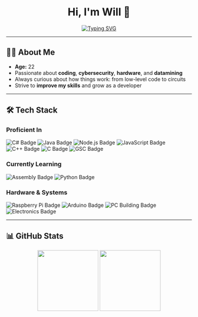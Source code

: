 <h1 align="center">Hi, I'm Will 👋</h1>

<p align="center">
  <a href="https://git.io/typing-svg">
    <img src="https://readme-typing-svg.demolab.com?font=Fira+Code&weight=500&size=22&pause=1000&color=2F81F7&center=true&vCenter=true&width=650&lines=Full+Stack+Software+Developer;Cybersecurity+Enthusiast;Hardware+Tinkerer" alt="Typing SVG" />
  </a>
</p>

---

## 👨‍💻 About Me
- **Age:** 22  
- Passionate about **coding**, **cybersecurity**, **hardware**, and **datamining**  
- Always curious about how things work: from low-level code to circuits  
- Strive to **improve my skills** and grow as a developer 

---

## 🛠️ Tech Stack

### Proficient In
<p>
  <img src="https://img.shields.io/badge/C%23-239120?style=for-the-badge&logo=c-sharp&logoColor=white" alt="C# Badge" draggable="false" />
  <img src="https://img.shields.io/badge/Java-ED8B00?style=for-the-badge&logo=openjdk&logoColor=white" alt="Java Badge" draggable="false" />
  <img src="https://img.shields.io/badge/Node.js-43853D?style=for-the-badge&logo=node.js&logoColor=white" alt="Node.js Badge" draggable="false" />
  <img src="https://img.shields.io/badge/JavaScript-F7DF1E?style=for-the-badge&logo=javascript&logoColor=black" alt="JavaScript Badge" draggable="false" />
  <img src="https://img.shields.io/badge/C++-00599C?style=for-the-badge&logo=c%2B%2B&logoColor=white" alt="C++ Badge" draggable="false" />
  <img src="https://img.shields.io/badge/C-00599C?style=for-the-badge&logo=c&logoColor=white" alt="C Badge" draggable="false" />
  <img src="https://img.shields.io/badge/GSC-000000?style=for-the-badge&logo=code&logoColor=white" alt="GSC Badge" draggable="false" />
</p>

### Currently Learning
<p>
  <img src="https://img.shields.io/badge/ASM-6E4C13?style=for-the-badge&logo=assemblyscript&logoColor=white" alt="Assembly Badge" draggable="false" />
  <img src="https://img.shields.io/badge/Python-3776AB?style=for-the-badge&logo=python&logoColor=white" alt="Python Badge" draggable="false" />
</p>

### Hardware & Systems
<p>
  <img src="https://img.shields.io/badge/Raspberry%20Pi-A22846?style=for-the-badge&logo=raspberrypi&logoColor=white" alt="Raspberry Pi Badge" draggable="false" />
  <img src="https://img.shields.io/badge/Arduino-00979D?style=for-the-badge&logo=arduino&logoColor=white" alt="Arduino Badge" draggable="false" />
  <img src="https://img.shields.io/badge/PC%20Building-0078D6?style=for-the-badge&logo=windows&logoColor=white" alt="PC Building Badge" draggable="false" />
  <img src="https://img.shields.io/badge/Electronics-FFDD00?style=for-the-badge&logoColor=black" alt="Electronics Badge" draggable="false" />
</p>

---

## 📊 GitHub Stats
<p align="center">
  <img src="https://github-readme-stats.vercel.app/api?username=rewalo&show_icons=true&theme=tokyonight" height="165"/>
  <img src="https://github-readme-stats.vercel.app/api/top-langs/?username=rewalo&layout=compact&theme=tokyonight" height="165"/>
</p>
